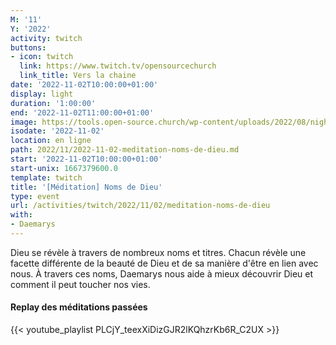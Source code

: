 ```yaml
---
M: '11'
Y: '2022'
activity: twitch
buttons:
- icon: twitch
  link: https://www.twitch.tv/opensourcechurch
  link_title: Vers la chaine
date: '2022-11-02T10:00:00+01:00'
display: light
duration: '1:00:00'
end: '2022-11-02T11:00:00+01:00'
image: https://tools.open-source.church/wp-content/uploads/2022/08/night-sky-osc-noms-de-dieu.jpg
isodate: '2022-11-02'
location: en ligne
path: 2022/11/2022-11-02-meditation-noms-de-dieu.md
start: '2022-11-02T10:00:00+01:00'
start-unix: 1667379600.0
template: twitch
title: '[Méditation] Noms de Dieu'
type: event
url: /activities/twitch/2022/11/02/meditation-noms-de-dieu
with:
- Daemarys
---
```

Dieu se révèle à travers de nombreux noms et titres. Chacun révèle une facette différente de la beauté de Dieu et de sa manière d'être en lien avec nous. À travers ces noms, Daemarys nous aide à mieux découvrir Dieu et comment il peut toucher nos vies.


#### Replay des méditations passées

{{< youtube_playlist PLCjY_teexXiDizGJR2lKQhzrKb6R_C2UX >}}